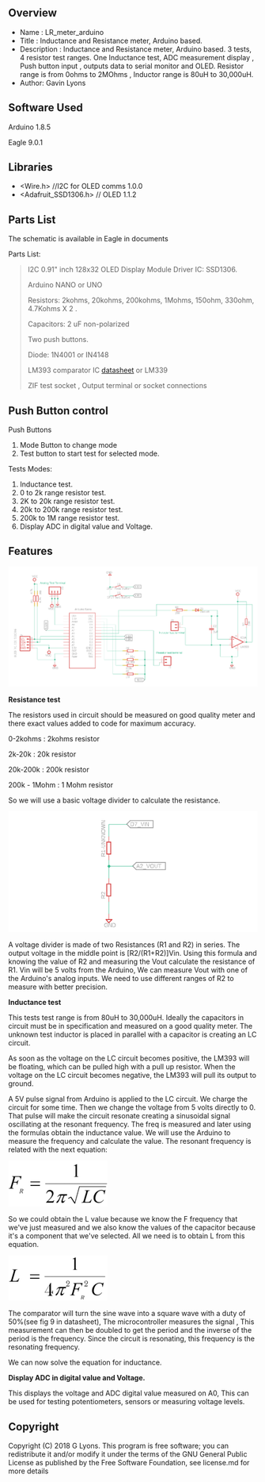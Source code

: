 Overview
--------------------
* Name : LR_meter_arduino
* Title : Inductance and Resistance meter, Arduino based.
* Description : Inductance and Resistance meter, Arduino based. 3 tests, 4 resistor test ranges. One Inductance test, ADC measurement display , Push button  input , outputs data to serial monitor and OLED. Resistor range is from 0ohms to 2MOhms , Inductor range is 80uH to 30,000uH.
* Author: Gavin Lyons


Software Used
------------------
Arduino 1.8.5

Eagle 9.0.1


Libraries
------------------------
* <Wire.h> //I2C for OLED comms 1.0.0
* <Adafruit_SSD1306.h> // OLED 1.1.2

Parts List
------------------------------
The schematic is available in Eagle in documents

Parts List:

>
> I2C 0.91" inch 128x32 OLED Display Module Driver IC: SSD1306.
>
> Arduino NANO or UNO
>
> Resistors: 2kohms, 20kohms, 200kohms, 1Mohms, 150ohm, 330ohm, 4.7Kohms X 2 .
>
> Capacitors: 2 uF non-polarized  
>
> Two push buttons.
>
> Diode:  1N4001 or IN4148
>
> LM393 comparator IC [datasheet](https://www.onsemi.com/pub/Collateral/LM393-D.PDF) or LM339
>
> ZIF test socket , Output terminal or socket connections
>


Push Button control
-------------------------------

Push Buttons
1. Mode Button to change mode
2. Test button to start test for selected mode.

Tests Modes:

1. Inductance test.
2. 0 to 2k range resistor test.
3. 2K to 20k range resistor test.
4. 20k to 200k range resistor test.
5. 200k to 1M range resistor test.
6. Display ADC in digital value and Voltage.

Features
-----------------------------------------------

![ScreenShot schematic](https://github.com/gavinlyonsrepo/LR_meter_arduino/blob/master/documentation/images/lr_meter2.png)


**Resistance test**

The resistors used in circuit should be measured on good quality meter 
and there exact values added to code for maximum accuracy.

0-2kohms : 2kohms resistor

2k-20k : 20k resistor

20k-200k : 200k resistor

200k - 1Mohm : 1 Mohm resistor

So we will use a basic voltage divider to calculate the resistance. 

![ScreenShot seq 1](https://github.com/gavinlyonsrepo/LR_meter_arduino/blob/master/documentation/images/eq3.png)

A voltage divider is made of two Resistances (R1 and R2) in series. The output voltage in the middle point is [R2/(R1+R2)]Vin. Using this formula and knowing the value of R2 and measuring the Vout calculate the resistance of R1. 
Vin will be 5 volts from the Arduino, We can measure Vout with one of the Arduino's analog inputs.
We need to use different ranges of R2 to measure with better  precision. 

**Inductance test**

This tests test range is from 80uH to 30,000uH. Ideally the capacitors in circuit must be in specification and measured on a good quality meter. The unknown test inductor is placed in  parallel with a capacitor is creating an LC circuit. 

As soon as the voltage on the LC circuit becomes positive, the LM393 will be floating, which can be pulled high with a pull up resistor. When the voltage on the LC circuit becomes negative, the LM393 will pull its output to ground. 

A 5V pulse signal from Arduino is applied to the LC circuit. We charge the circuit for some time. Then we change the voltage from 5 volts directly to 0. That pulse will make the circuit resonate creating a  sinusoidal signal oscillating at the resonant frequency. The freq is measured and later using the formulas obtain the inductance value. We will use the Arduino to measure the frequency and calculate the value. The resonant frequency is related with the next equation: 

![ScreenShot seq 1](https://github.com/gavinlyonsrepo/LR_meter_arduino/blob/master/documentation/images/eq1.png)

So we could obtain the L value because we know the F frequency that we've just measured and we also know the values of the capacitor because it's a component that we've selected. All we need is to obtain L from this equation.


![ScreenShot seq 2](https://github.com/gavinlyonsrepo/LR_meter_arduino/blob/master/documentation/images/eq2.png)

The comparator will turn the sine wave into a square wave with a duty of 50%(see fig 9 in datasheet),  The microcontroller measures the signal , This measurement can then be doubled to get the period and the inverse of the period is the frequency. Since the circuit is resonating, this frequency is the resonating frequency.

We can now solve the equation for inductance.




**Display ADC in digital value and Voltage.**

This displays the voltage and ADC digital value measured on A0, This can be used for testing potentiometers,
sensors or measuring voltage levels.

Copyright
-------------------------------

Copyright (C) 2018 G Lyons. This program is free software; you can redistribute it and/or modify it under the terms of the GNU General Public License as published by the Free Software Foundation, see license.md for more details

